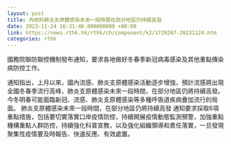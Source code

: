 ```yaml
---
layout: post
title: 內地料肺炎支原體感染未來一段時間在部分地區仍持續高發
date: 2023-11-24 16:31:46.000000000 +08:00
link: https://news.rthk.hk/rthk/ch/component/k2/1729267-20231124.htm
categories: rthk
---
```


國務院聯防聯控機制發布通知，要求各地做好冬春季新冠病毒感染及其他重點傳染病防控工作。

通知指出，上月以來，國內流感、肺炎支原體感染活動逐步增強，預計流感將出現全國冬春季流行高峰，肺炎支原體感染未來一段時間，在部分地區仍將持續高發。今冬明春可能面臨新冠、流感、肺炎支原體感染等多種呼吸道疾病疊加流行的局面。
肺炎支原體感染未來一段時間，在部分地區仍將持續高發
通知要求採取6項重點措施，包括要切實落實口岸疫情防控，持續開展疫情動態監測預警，加強重點機構重點人群防控，持續強化科普宣教，以及強化組織領導和責任落實，一旦發現聚集性疫情要及時報告、快速反應、有效處置。
